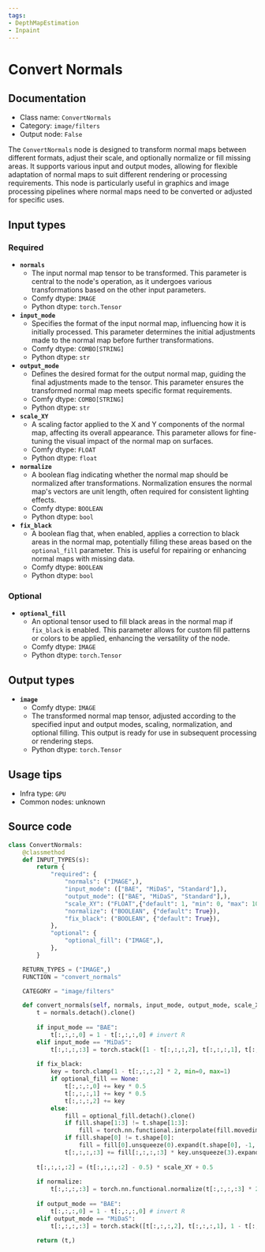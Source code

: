 ```yaml
---
tags:
- DepthMapEstimation
- Inpaint
---
```


# Convert Normals
## Documentation
- Class name: `ConvertNormals`
- Category: `image/filters`
- Output node: `False`

The `ConvertNormals` node is designed to transform normal maps between different formats, adjust their scale, and optionally normalize or fill missing areas. It supports various input and output modes, allowing for flexible adaptation of normal maps to suit different rendering or processing requirements. This node is particularly useful in graphics and image processing pipelines where normal maps need to be converted or adjusted for specific uses.
## Input types
### Required
- **`normals`**
    - The input normal map tensor to be transformed. This parameter is central to the node's operation, as it undergoes various transformations based on the other input parameters.
    - Comfy dtype: `IMAGE`
    - Python dtype: `torch.Tensor`
- **`input_mode`**
    - Specifies the format of the input normal map, influencing how it is initially processed. This parameter determines the initial adjustments made to the normal map before further transformations.
    - Comfy dtype: `COMBO[STRING]`
    - Python dtype: `str`
- **`output_mode`**
    - Defines the desired format for the output normal map, guiding the final adjustments made to the tensor. This parameter ensures the transformed normal map meets specific format requirements.
    - Comfy dtype: `COMBO[STRING]`
    - Python dtype: `str`
- **`scale_XY`**
    - A scaling factor applied to the X and Y components of the normal map, affecting its overall appearance. This parameter allows for fine-tuning the visual impact of the normal map on surfaces.
    - Comfy dtype: `FLOAT`
    - Python dtype: `float`
- **`normalize`**
    - A boolean flag indicating whether the normal map should be normalized after transformations. Normalization ensures the normal map's vectors are unit length, often required for consistent lighting effects.
    - Comfy dtype: `BOOLEAN`
    - Python dtype: `bool`
- **`fix_black`**
    - A boolean flag that, when enabled, applies a correction to black areas in the normal map, potentially filling these areas based on the `optional_fill` parameter. This is useful for repairing or enhancing normal maps with missing data.
    - Comfy dtype: `BOOLEAN`
    - Python dtype: `bool`
### Optional
- **`optional_fill`**
    - An optional tensor used to fill black areas in the normal map if `fix_black` is enabled. This parameter allows for custom fill patterns or colors to be applied, enhancing the versatility of the node.
    - Comfy dtype: `IMAGE`
    - Python dtype: `torch.Tensor`
## Output types
- **`image`**
    - Comfy dtype: `IMAGE`
    - The transformed normal map tensor, adjusted according to the specified input and output modes, scaling, normalization, and optional filling. This output is ready for use in subsequent processing or rendering steps.
    - Python dtype: `torch.Tensor`
## Usage tips
- Infra type: `GPU`
- Common nodes: unknown


## Source code
```python
class ConvertNormals:
    @classmethod
    def INPUT_TYPES(s):
        return {
            "required": {
                "normals": ("IMAGE",),
                "input_mode": (["BAE", "MiDaS", "Standard"],),
                "output_mode": (["BAE", "MiDaS", "Standard"],),
                "scale_XY": ("FLOAT",{"default": 1, "min": 0, "max": 100, "step": 0.001}),
                "normalize": ("BOOLEAN", {"default": True}),
                "fix_black": ("BOOLEAN", {"default": True}),
            },
            "optional": {
                "optional_fill": ("IMAGE",),
            },
        }

    RETURN_TYPES = ("IMAGE",)
    FUNCTION = "convert_normals"

    CATEGORY = "image/filters"

    def convert_normals(self, normals, input_mode, output_mode, scale_XY, normalize, fix_black, optional_fill=None):
        t = normals.detach().clone()
        
        if input_mode == "BAE":
            t[:,:,:,0] = 1 - t[:,:,:,0] # invert R
        elif input_mode == "MiDaS":
            t[:,:,:,:3] = torch.stack([1 - t[:,:,:,2], t[:,:,:,1], t[:,:,:,0]], dim=3) # BGR -> RGB and invert R
        
        if fix_black:
            key = torch.clamp(1 - t[:,:,:,2] * 2, min=0, max=1)
            if optional_fill == None:
                t[:,:,:,0] += key * 0.5
                t[:,:,:,1] += key * 0.5
                t[:,:,:,2] += key
            else:
                fill = optional_fill.detach().clone()
                if fill.shape[1:3] != t.shape[1:3]:
                    fill = torch.nn.functional.interpolate(fill.movedim(-1,1), size=(t.shape[1], t.shape[2]), mode='bilinear').movedim(1,-1)
                if fill.shape[0] != t.shape[0]:
                    fill = fill[0].unsqueeze(0).expand(t.shape[0], -1, -1, -1)
                t[:,:,:,:3] += fill[:,:,:,:3] * key.unsqueeze(3).expand(-1, -1, -1, 3)
        
        t[:,:,:,:2] = (t[:,:,:,:2] - 0.5) * scale_XY + 0.5
        
        if normalize:
            t[:,:,:,:3] = torch.nn.functional.normalize(t[:,:,:,:3] * 2 - 1, dim=3) / 2 + 0.5
        
        if output_mode == "BAE":
            t[:,:,:,0] = 1 - t[:,:,:,0] # invert R
        elif output_mode == "MiDaS":
            t[:,:,:,:3] = torch.stack([t[:,:,:,2], t[:,:,:,1], 1 - t[:,:,:,0]], dim=3) # invert R and BGR -> RGB
        
        return (t,)

```
